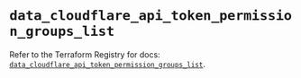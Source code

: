 # `data_cloudflare_api_token_permission_groups_list`

Refer to the Terraform Registry for docs: [`data_cloudflare_api_token_permission_groups_list`](https://registry.terraform.io/providers/cloudflare/cloudflare/5.2.0/docs/data-sources/api_token_permission_groups_list).
